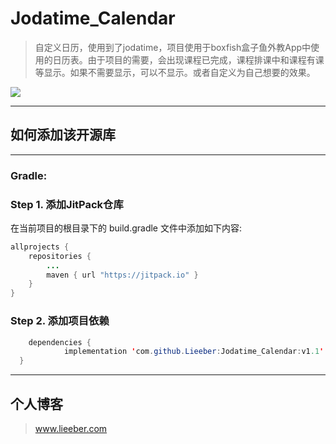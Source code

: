 # Jodatime_Calendar
> 自定义日历，使用到了jodatime，项目使用于boxfish盒子鱼外教App中使用的日历表。由于项目的需要，会出现课程已完成，课程排课中和课程有课等显示。如果不需要显示，可以不显示。或者自定义为自己想要的效果。

![](https://ws1.sinaimg.cn/large/5cc1a78ely1fsq58l8af2j20cx0igaau.jpg)

---
## 如何添加该开源库

---
### Gradle:
### Step 1. 添加JitPack仓库
在当前项目的根目录下的 build.gradle 文件中添加如下内容:
```java
allprojects {
    repositories {
        ...
        maven { url "https://jitpack.io" }
    }
}
```
### Step 2. 添加项目依赖
```java
	dependencies {
	        implementation 'com.github.Lieeber:Jodatime_Calendar:v1.1'
  }
```

---
## 个人博客
> www.lieeber.com

